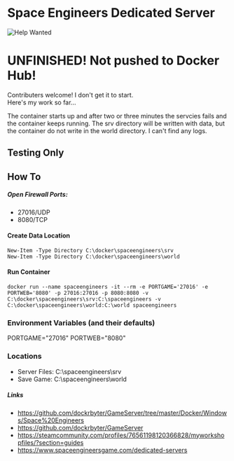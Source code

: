 # Space Engineers Dedicated Server
![Help Wanted](https://img.shields.io/badge/code-Help%20Wanted-red?logo=github)
# UNFINISHED! Not pushed to Docker Hub!
Contributers welcome! I don't get it to start.  
Here's my work so far...  

The container starts up and after two or three minutes the servcies fails and the container keeps running. The srv directory will be written with data, but the container do not write in the world directory. I can't find any logs.

## Testing Only
## How To
##### Open Firewall Ports:
 - 27016/UDP
 - 8080/TCP
 
#### Create Data Location
```
New-Item -Type Directory C:\docker\spaceengineers\srv
New-Item -Type Directory C:\docker\spaceengineers\world
 ```
#### Run Container
```
docker run --name spaceengineers -it --rm -e PORTGAME='27016' -e PORTWEB='8080' -p 27016:27016 -p 8080:8080 -v C:\docker\spaceengineers\srv:C:\spaceengineers -v C:\docker\spaceengineers\world:C:\world spaceengineers
 ```

### Environment Variables (and their defaults)
PORTGAME="27016"
PORTWEB="8080"
 
### Locations
 - Server Files: C:\spaceengineers\srv
 - Save Game: C:\spaceengineers\world

##### Links
 - https://github.com/dockrbyter/GameServer/tree/master/Docker/Windows/Space%20Engineers
 - https://github.com/dockrbyter/GameServer
 - https://steamcommunity.com/profiles/76561198120366828/myworkshopfiles/?section=guides
 - https://www.spaceengineersgame.com/dedicated-servers
